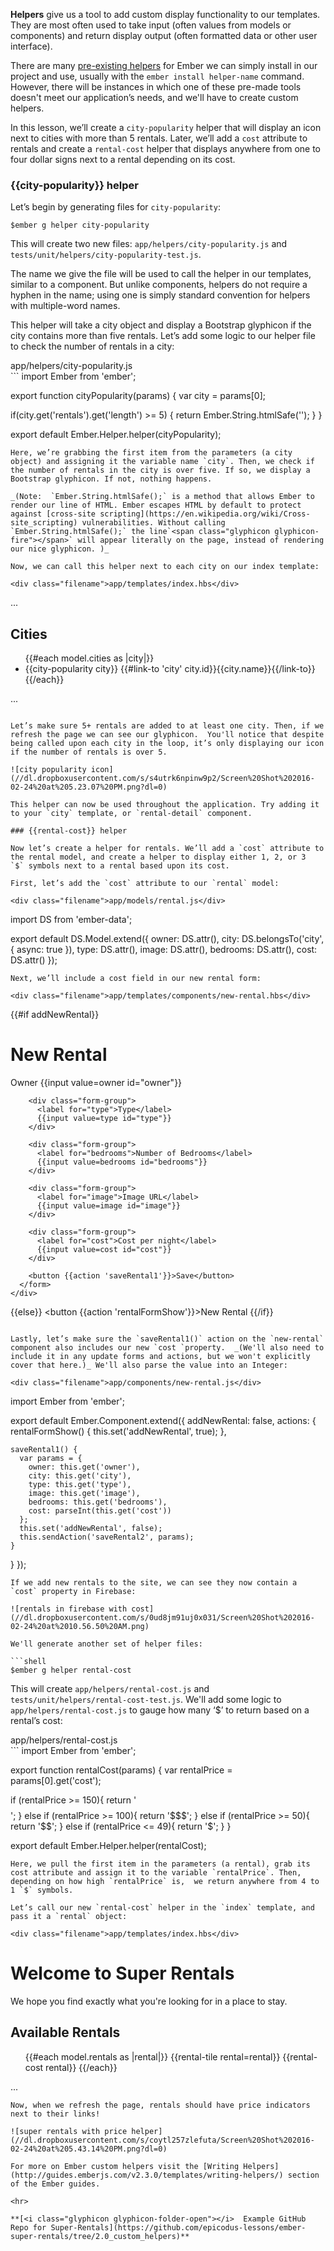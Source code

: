 
**Helpers** give us a tool to add custom display functionality to our templates. They are most often used to take input (often values from models or components) and return display output (often formatted data or other user interface). 

There are many [pre-existing helpers](http://emberobserver.com/categories/helpers-and-utilities) for Ember we can simply install in our project and use, usually with the `ember install helper-name` command. However, there will be instances in which one of these pre-made tools doesn't meet our application’s needs, and we'll have to create custom helpers.

In this lesson, we’ll create a `city-popularity` helper that will display an icon next to cities with more than 5 rentals. Later, we’ll add a `cost` attribute to rentals and create a `rental-cost` helper that displays anywhere from one to four dollar signs next to a rental depending on its cost. 

### {{city-popularity}} helper

Let’s begin by generating files for `city-popularity`:

```shell
$ember g helper city-popularity
```

This will create two new files: `app/helpers/city-popularity.js` and `tests/unit/helpers/city-popularity-test.js`. 

 The name we give the file will be used to call the helper in our templates, similar to a component. But unlike components, helpers do not require a hyphen in the name; using one is simply standard convention for helpers with multiple-word names.

This helper will take a city object and display a Bootstrap glyphicon if the city contains more than five rentals. Let’s add some logic to our helper file to check the number of rentals in a city:

<div class="filename">app/helpers/city-popularity.js</div>
```
import Ember from 'ember';

export function cityPopularity(params) {
  var city = params[0];

  if(city.get('rentals').get('length') >= 5) {
    return Ember.String.htmlSafe('<span class="glyphicon glyphicon-fire"></span>');
  }
}

export default Ember.Helper.helper(cityPopularity);

```
Here, we’re grabbing the first item from the parameters (a city object) and assigning it the variable name `city`. Then, we check if the number of rentals in the city is over five. If so, we display a Bootstrap glyphicon. If not, nothing happens. 

_(Note:  `Ember.String.htmlSafe();` is a method that allows Ember to render our line of HTML. Ember escapes HTML by default to protect against [cross-site scripting](https://en.wikipedia.org/wiki/Cross-site_scripting) vulnerabilities. Without calling `Ember.String.htmlSafe();` the line`<span class="glyphicon glyphicon-fire"></span>` will appear literally on the page, instead of rendering our nice glyphicon. )_

Now, we can call this helper next to each city on our index template:

<div class="filename">app/templates/index.hbs</div>
```
...
<h2> Cities </h2>

<ul>
  {{#each model.cities as |city|}}
    <li>{{city-popularity city}} {{#link-to 'city' city.id}}{{city.name}}{{/link-to}}</li>
  {{/each}}
</ul>
...

```

Let’s make sure 5+ rentals are added to at least one city. Then, if we refresh the page we can see our glyphicon.  You'll notice that despite being called upon each city in the loop, it’s only displaying our icon if the number of rentals is over 5.  

![city popularity icon](//dl.dropboxusercontent.com/s/s4utrk6npinw9p2/Screen%20Shot%202016-02-24%20at%205.23.07%20PM.png?dl=0)

This helper can now be used throughout the application. Try adding it to your `city` template, or `rental-detail` component.

### {{rental-cost}} helper

Now let’s create a helper for rentals. We’ll add a `cost` attribute to the rental model, and create a helper to display either 1, 2, or 3  `$` symbols next to a rental based upon its cost.

First, let’s add the `cost` attribute to our `rental` model:

<div class="filename">app/models/rental.js</div>
```
import DS from 'ember-data';

export default DS.Model.extend({
  owner: DS.attr(),
  city: DS.belongsTo('city', { async: true }),
  type: DS.attr(),
  image: DS.attr(),
  bedrooms: DS.attr(),
  cost: DS.attr()
});

```
Next, we’ll include a cost field in our new rental form:

<div class="filename">app/templates/components/new-rental.hbs</div>
```
{{#if addNewRental}}
  <h1>New Rental</h1>
    <div>
      <form>
        <div class="form-group">
          <label for="owner">Owner</label>
          {{input value=owner id="owner"}}
        </div>

        <div class="form-group">
          <label for="type">Type</label>
          {{input value=type id="type"}}
        </div>

        <div class="form-group">
          <label for="bedrooms">Number of Bedrooms</label>
          {{input value=bedrooms id="bedrooms"}}
        </div>

        <div class="form-group">
          <label for="image">Image URL</label>
          {{input value=image id="image"}}
        </div>

        <div class="form-group">
          <label for="cost">Cost per night</label>
          {{input value=cost id="cost"}}
        </div>

        <button {{action 'saveRental1'}}>Save</button>
      </form>
    </div>
{{else}}
    <button {{action 'rentalFormShow'}}>New Rental</button>
{{/if}}
```

Lastly, let’s make sure the `saveRental1()` action on the `new-rental` component also includes our new `cost `property.  _(We'll also need to include it in any update forms and actions, but we won't explicitly cover that here.)_ We'll also parse the value into an Integer:

<div class="filename">app/components/new-rental.js</div>
```
import Ember from 'ember';

export default Ember.Component.extend({
  addNewRental: false,
  actions: {
    rentalFormShow() {
      this.set('addNewRental', true);
    },

    saveRental1() {
      var params = {
        owner: this.get('owner'),
        city: this.get('city'),
        type: this.get('type'),
        image: this.get('image'),
        bedrooms: this.get('bedrooms'),
        cost: parseInt(this.get('cost'))
      };
      this.set('addNewRental', false);
      this.sendAction('saveRental2', params);
    }
  }
});
```
If we add new rentals to the site, we can see they now contain a `cost` property in Firebase:

![rentals in firebase with cost](//dl.dropboxusercontent.com/s/0ud8jm91uj0x031/Screen%20Shot%202016-02-24%20at%2010.56.50%20AM.png)

We'll generate another set of helper files:

```shell
$ember g helper rental-cost
```
This will create `app/helpers/rental-cost.js` and `tests/unit/helpers/rental-cost-test.js`. We'll add some logic to `app/helpers/rental-cost.js` to  gauge how many  ‘$’  to return based on a rental’s cost:

<div class="filename">app/helpers/rental-cost.js</div>
```
import Ember from 'ember';

export function rentalCost(params) {
  var rentalPrice = params[0].get('cost');

  if (rentalPrice >= 150){
    return '$$$$';
  } else if (rentalPrice >= 100){
    return '$$$';
  } else if (rentalPrice >= 50){
    return '$$';
  } else if (rentalPrice <= 49){
    return '$';
  }
}

export default Ember.Helper.helper(rentalCost);


```
Here, we pull the first item in the parameters (a rental), grab its cost attribute and assign it to the variable `rentalPrice`. Then, depending on how high `rentalPrice` is,  we return anywhere from 4 to 1 `$` symbols.

Let’s call our new `rental-cost` helper in the `index` template, and pass it a `rental` object:

<div class="filename">app/templates/index.hbs</div>
```
<h1> Welcome to Super Rentals </h1>

We hope you find exactly what you're looking for in a place to stay.

<h2> Available Rentals </h2>

<ul>
  {{#each model.rentals as |rental|}}
    {{rental-tile rental=rental}} {{rental-cost rental}}
  {{/each}}
</ul>
...

```
Now, when we refresh the page, rentals should have price indicators next to their links! 

![super rentals with price helper](//dl.dropboxusercontent.com/s/coytl257zlefuta/Screen%20Shot%202016-02-24%20at%205.43.14%20PM.png?dl=0)

For more on Ember custom helpers visit the [Writing Helpers](http://guides.emberjs.com/v2.3.0/templates/writing-helpers/) section of the Ember guides. 

<hr>

**[<i class="glyphicon glyphicon-folder-open"></i>  Example GitHub Repo for Super-Rentals](https://github.com/epicodus-lessons/ember-super-rentals/tree/2.0_custom_helpers)**
